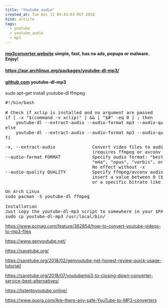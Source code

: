 ```yaml
---
title: "Youtube audio"
created_at: Tue Dec 11 09:43:03 MST 2018
kind: article
tags:
  - youtube
  - youtube_audio
  - mp3
---
```


<h4>
  <a href="https://mp3converter.website/" target="_blank">mp3converter.website</a>
  simple, fast, has no ads, popups or malware. Enjoy!
</h4>

<h4>
  <a href="https://aur.archlinux.org/packages/youtube-dl-mp3/" target="_blank">https://aur.archlinux.org/packages/youtube-dl-mp3/</a>
</h4>

<h4>
  <a href="https://github.com/rst0git/youtube-dl-mp3" target="_blank">github.com</a>
  youtube-dl-mp3
</h4>

sudo apt-get install youtube-dl ffmpeg

<pre>
#!/bin/bash

# Check if xclip is installed and no argument are passed
if [ -x "$(command -v xclip)" ] && [ "$#" -eq 0 ] ; then
	youtube-dl --extract-audio --audio-format mp3 --audio-quality 0 --ignore-errors -o "%(title)s.%(ext)s" "$(xclip -o)"
else
	youtube-dl --extract-audio --audio-format mp3 --audio-quality 0 --ignore-errors -o "%(title)s.%(ext)s" "$@"
fi
</pre>

<pre>
-x, --extract-audio              Convert video files to audio-only files
                                 (requires ffmpeg or avconv and ffprobe or avprobe)
--audio-format FORMAT            Specify audio format: "best", "aac", "flac", "mp3", 
                                 "m4a", "opus", "vorbis", or "wav"; "best" by default;
                                 No effect without -x
--audio-quality QUALITY          Specify ffmpeg/avconv audio quality,
                                 insert a value between 0 (better) and 9 (worse) for VBR
                                 or a specific bitrate like 128K (default 5)
</pre>

<pre>
On Arch Linux
sudo pacman -S youtube-dl ffmpeg

Installation
Just copy the youtube-dl-mp3 script to somewhere in your $PATH (try /usr/local/bin).
sudo cp youtube-dl-mp3 /usr/local/bin/
</pre>

https://www.pcmag.com/feature/362854/how-to-convert-youtube-videos-to-mp3-files

https://www.genyoutube.net/

https://savetube.org/

https://savetube.org/2018/02/genyoutube-net-honest-review-quick-usage-tutorial/

https://savetube.org/2018/07/youtubemp3-to-closing-down-converter-service-best-alternatives/

https://listentoyoutube.online/

https://www.quora.com/Are-there-any-safe-YouTube-to-MP3-converters

<!--
html boilerplate fragments
<a href="" target="_blank"></a>
<a name=""></a>
<img src="" width="400px">
<ul>
  <li></li>
  <li><a href="" target="_blank"></a></li>
</ul>
<pre>
</pre>
<p style="margin-bottom: 2em;"></p>
<hr style="border: 0; height: 3px; background: #333; background-image: linear-gradient(to right, #ccc, #333, #ccc);">
<pre><code>
</code></pre>
<math xmlns='http://www.w3.org/1998/Math/MathML' display='block'>
</math>
:-->

